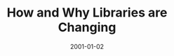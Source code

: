 ---
layout: redirect
date: 2001-01-02
title: "How and Why Libraries are Changing"
authors: 
    - Troll, Denise
redirect_to: https://old.diglib.org/use/whitepaper.htm
org: DLF
seo:
  type: Report
description: ""
---